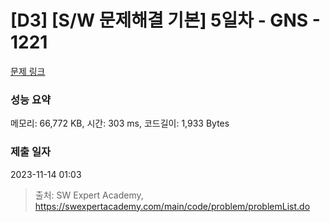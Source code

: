 # [D3] [S/W 문제해결 기본] 5일차 - GNS - 1221 

[문제 링크](https://swexpertacademy.com/main/code/problem/problemDetail.do?contestProbId=AV14jJh6ACYCFAYD) 

### 성능 요약

메모리: 66,772 KB, 시간: 303 ms, 코드길이: 1,933 Bytes

### 제출 일자

2023-11-14 01:03



> 출처: SW Expert Academy, https://swexpertacademy.com/main/code/problem/problemList.do